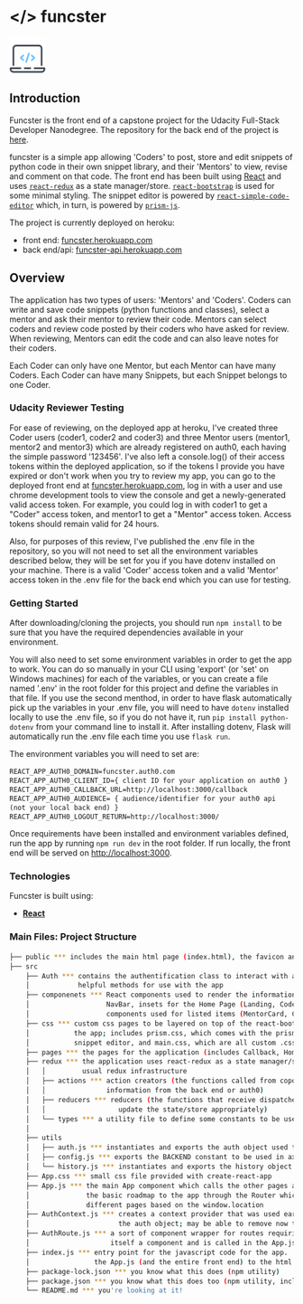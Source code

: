 # </> funcster

![funcster logo](logo.png)

## Introduction

Funcster is the front end of a capstone project for the Udacity Full-Stack Developer Nanodegree. The repository for the back end of the project is [here](https://github.com/kenmaready/funcster-api).

funcster is a simple app allowing 'Coders' to post, store and edit snippets of python code in their own snippet library, and their 'Mentors' to view, revise and comment on that code. The front end has been built using [React](https://reactjs.org/) and uses [`react-redux`](https://react-redux.js.org/) as a state manager/store. [`react-bootstrap`](https://react-bootstrap.github.io/) is used for some minimal styling. The snippet editor is powered by [`react-simple-code-editor`](https://www.npmjs.com/package/react-simple-code-editor) which, in turn, is powered by [`prism-js`](https://prismjs.com/).

The project is currently deployed on heroku:

-   front end: [funcster.herokuapp.com](https://funcster.herokuapp.com/)
-   back end/api: [funcster-api.herokuapp.com](https://funcster-api.herokuapp.com/)

## Overview

The application has two types of users: 'Mentors' and 'Coders'. Coders can write and save code snippets (python functions and classes), select a mentor and ask their mentor to review their code. Mentors can select coders and review code posted by their coders who have asked for review. When reviewing, Mentors can edit the code and can also leave notes for their coders.

Each Coder can only have one Mentor, but each Mentor can have many Coders. Each Coder can have many Snippets, but each Snippet belongs to one Coder.

### Udacity Reviewer Testing

For ease of reviewing, on the deployed app at heroku, I've created three Coder users (coder1, coder2 and coder3) and three Mentor users (mentor1, mentor2 and mentor3) which are already registered on auth0, each having the simple password '123456'. I've also left a console.log() of their access tokens within the deployed application, so if the tokens I provide you have expired or don't work when you try to review my app, you can go to the deployed front end at [funcster.herokuapp.com](https://funcster.herokuapp.com/), log in with a user and use chrome development tools to view the console and get a newly-generated valid access token. For example, you could log in with coder1 to get a "Coder" access token, and mentor1 to get a "Mentor" access token. Access tokens should remain valid for 24 hours.

Also, for purposes of this review, I've published the .env file in the repository, so you will not need to set all the environment variables described below, they will be set for you if you have dotenv installed on your machine. There is a valid 'Coder' access token and a valid 'Mentor' access token in the .env file for the back end which you can use for testing.

### Getting Started

After downloading/cloning the projects, you should run `npm install` to be sure that you have the required dependencies available in your environment.

You will also need to set some environment variables in order to get the app to work. You can do so manually in your CLI using 'export' (or 'set' on Windows machines) for each of the variables, or you can create a file named '.env' in the root folder for this project and define the variables in that file. If you use the second menthod, in order to have flask automatically pick up the variables in your .env file, you will need to have `dotenv` installed locally to use the .env file, so if you do not have it, run `pip install python-dotenv` from your command line to install it. After installing dotenv, Flask will automatically run the .env file each time you use `flask run`.

The environment variables you will need to set are:

```
REACT_APP_AUTH0_DOMAIN=funcster.auth0.com
REACT_APP_AUTH0_CLIENT_ID={ client ID for your application on auth0 }
REACT_APP_AUTH0_CALLBACK_URL=http://localhost:3000/callback
REACT_APP_AUTH0_AUDIENCE= { audience/identifier for your auth0 api (not your local back end) }
REACT_APP_AUTH0_LOGOUT_RETURN=http://localhost:3000/

```

Once requirements have been installed and environment variables defined, run the app by running `npm run dev` in the root folder. If run locally, the front end will be served on [http://localhost:3000](http://localhost:3000/).

### Technologies

Funcster is built using:

-   [**React**](https://reactjs.org/)

### Main Files: Project Structure

```sh
├── public *** includes the main html page (index.html), the favicon and some other minor files
├── src
    ├── Auth *** contains the authentification class to interact with auth0, with some additional
    │            helpful methods for use with the app
    ├── componenets *** React components used to render the information on pages (includes the
    │                   NavBar, insets for the Home Page (Landing, CoderHome, MentorHome), 'Card'
    │                   components used for listed items (MentorCard, CoderCard, SnippetCard), etc.)
    ├── css *** custom css pages to be layered on top of the react-bootstrap used as the main css for
    │           the app; includes prism.css, which comes with the prismjs module, used to render the
    │           snippet editor, and main.css, which are all custom .css styles
    ├── pages *** the pages for the application (includes Callback, Home, Signup and SnippetEditor)
    ├── redux *** the application uses react-redux as a state manager/store. This folder contains the
    │   │         usual redux infrastructure
    │   ├── actions *** action creators (the functions called from coponents to change state and retrieve
    │   │               information from the back end or auth0)
    │   ├── reducers *** reducers (the functions that receive dispatches from the action creators and
    │   │                  update the state/store appropriately)
    │   └── types *** a utility file to define some constants to be used action creators and reducers
    │
    ├── utils
    │   ├── auth.js *** instantiates and exports the auth object used throughout the app
    │   ├── config.js *** exports the BACKEND constant to be used in axios calls throughout the app
    │   └── history.js *** instantiates and exports the history object used throughout the app
    ├── App.css *** small css file provided with create-react-app
    ├── App.js *** the main App component which calls the other pages and components; this file includes
    │              the basic roadmap to the app through the Router which directs the app to render
    │              different pages based on the window.location
    ├── AuthContext.js *** creates a context provider that was used early on to allow components to use
    │                      the auth object; may be able to remove now that redux has been implemented
    ├── AuthRoute.js *** a sort of component wrapper for routes requiring authentification; Authroute is
    │                    itself a component and is called in the App.js file for certain routes
    ├── index.js *** entry point for the javascript code for the app.  Sets up the redux store and provides
    │                the App.js (and the entire front end) to the html page
    ├── package-lock.json *** you know what this does (npm utility)
    ├── package.json *** you know what this does too (npm utility, includes dependencies and useful scripts to be run using npm from command line)
    └── README.md *** you're looking at it!
```
